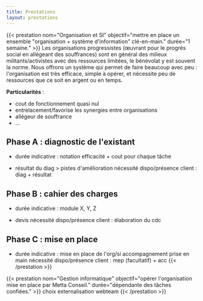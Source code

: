 ```yaml
---
title: Prestations
layout: prestations
---
```


{{< prestation nom="Organisation et SI" objectif="mettre en place un ensemble \"organisation + système d'information\" clé-en-main." durée="1 semaine." >}}
  Les organisations progressistes (œuvrant pour le progrès social en allégeant des souffrances) sont en général des milieux militants/activistes avec des ressources limitées, le bénévolat y est souvent la norme. Nous offrons un système qui permet de faire beaucoup avec peu : l'organisation est très efficace, simple à opérer, et nécessite peu de ressources que ce soit en argent ou en temps.

  **Particularités** :
  - cout de fonctionnement quasi nul
  - entrelacement/favorise les synergies entre organisations
  - allégeur de souffrance
  - ...

## Phase A : diagnostic de l'existant
  - durée indicative :
  notation efficacité + cout pour chaque tâche
  + résultat du diag > pistes d'amélioration
  nécessité dispo/présence client : diag + résultat

## Phase B : cahier des charges
  - durée indicative :
  module X, Y, Z
  + devis
  nécessité dispo/présence client : élaboration du cdc

## Phase C : mise en place
  - durée indicative :
  mise en place de l'org/si
  accompagnement prise en main
  nécessité dispo/présence client : mep (facultatif) + acc
{{< /prestation >}}

{{< prestation nom="Gestion informatique" objectif="opérer l'organisation mise en place par Metta Conseil." durée="dépendante des tâches confiées." >}}
  choix externalisation webteam
{{< /prestation >}}
